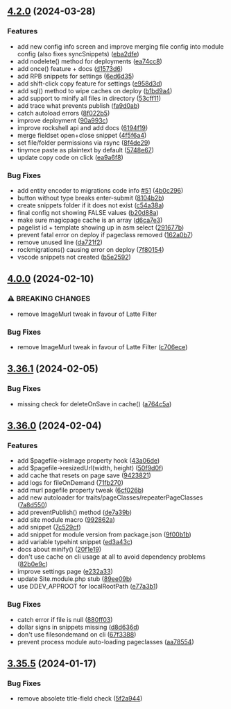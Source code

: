 ## [4.2.0](https://github.com/baumrock/RockMigrations/compare/v4.0.0...v4.2.0) (2024-03-28)


### Features

* add new config info screen and improve merging file config into module config (also fixes syncSnippets) ([eba2dfe](https://github.com/baumrock/RockMigrations/commit/eba2dfee03cb872412b8c5c5b0e7d352dc1d385b))
* add nodelete() method for deployments ([ea74cc8](https://github.com/baumrock/RockMigrations/commit/ea74cc8e66eb88627253abf446f37ac3ef60beb8))
* add once() feature + docs ([d1573d6](https://github.com/baumrock/RockMigrations/commit/d1573d6d46fe3c865d1efc1d5defc4208346d752))
* add RPB snippets for settings ([6ed6d35](https://github.com/baumrock/RockMigrations/commit/6ed6d35613853c73a0c27fd11c9f2980b9a92082))
* add shift-click copy feature for settings ([e958d3d](https://github.com/baumrock/RockMigrations/commit/e958d3d5d232cac996efe4f9757476751223211f))
* add sql() method to wipe caches on deploy ([b1bd9a4](https://github.com/baumrock/RockMigrations/commit/b1bd9a4eaa11e56cf20131cd4c6ae079c32acfc2))
* add support to minify all files in directory ([53cff11](https://github.com/baumrock/RockMigrations/commit/53cff113c5cf06ef03d011a1988d5b7d0e6fb95e))
* add trace what prevents publish ([fa9d0ab](https://github.com/baumrock/RockMigrations/commit/fa9d0abadfe78ee87350e18b6252558d63c55d72))
* catch autoload errors ([8f022b5](https://github.com/baumrock/RockMigrations/commit/8f022b5f3d47fecfe0bc595c6c2f46ad1a8a206d))
* improve deployment ([90a993c](https://github.com/baumrock/RockMigrations/commit/90a993c597cf5155f5093d1c78d1279a4ce19203))
* improve rockshell api and add docs ([6194f19](https://github.com/baumrock/RockMigrations/commit/6194f19598c3b35e26931f61742c6670bf291af0))
* merge fieldset open+close snippet ([4f5f6a4](https://github.com/baumrock/RockMigrations/commit/4f5f6a4ae4f7e2d834e0e029b7f08f4f8d11dc33))
* set file/folder permissions via rsync ([8f4de29](https://github.com/baumrock/RockMigrations/commit/8f4de299a9572ed4a6e91317b6197ac0dbccee69))
* tinymce paste as plaintext by default ([5748e67](https://github.com/baumrock/RockMigrations/commit/5748e6787fd1922dee0c5d0777cc3cffa5ae42c4))
* update copy code on click ([ea9a6f8](https://github.com/baumrock/RockMigrations/commit/ea9a6f8b475f4a1935d0374f139c34185bfef735))


### Bug Fixes

* add entity encoder to migrations code info [#51](https://github.com/baumrock/RockMigrations/issues/51) ([4b0c296](https://github.com/baumrock/RockMigrations/commit/4b0c2963497d9fec013117159e2df466e8c083d4))
* button without type breaks enter-submit ([8104b2b](https://github.com/baumrock/RockMigrations/commit/8104b2b846aa2e92ebd6e1f2732d60d7ad5fea75))
* create snippets folder if it does not exist ([c54a38a](https://github.com/baumrock/RockMigrations/commit/c54a38a0d915479ebd8f863835cae4859ade8619))
* final config not showing FALSE values ([b20d88a](https://github.com/baumrock/RockMigrations/commit/b20d88a3e5ca5d8d87bae9ff193b69a5c36c1237))
* make sure magicpage cache is an array ([d6ca7e3](https://github.com/baumrock/RockMigrations/commit/d6ca7e31c2c9b16956926a41c113716960d92f1a))
* pagelist id + template showing up in asm select ([291677b](https://github.com/baumrock/RockMigrations/commit/291677b51d7c07b4fec52f352f2467899edea01e))
* prevent fatal error on deploy if pageclass removed ([162a0b7](https://github.com/baumrock/RockMigrations/commit/162a0b7762300ebe3f1e5648b207db18281485e0))
* remove unused line ([da721f2](https://github.com/baumrock/RockMigrations/commit/da721f2100061b40790a28cf2524a917255b587a))
* rockmigrations() causing error on deploy ([7f80154](https://github.com/baumrock/RockMigrations/commit/7f80154ea7ec72872cdf4eaa1696beeb0f1f2362))
* vscode snippets not created ([b5e2592](https://github.com/baumrock/RockMigrations/commit/b5e25928ea17e073a71325cee7b253654dbdd8bb))

## [4.0.0](https://github.com/baumrock/RockMigrations/compare/v3.36.1...v4.0.0) (2024-02-10)


### ⚠ BREAKING CHANGES

* remove ImageMurl tweak in favour of Latte Filter

### Bug Fixes

* remove ImageMurl tweak in favour of Latte Filter ([c706ece](https://github.com/baumrock/RockMigrations/commit/c706ecebb4966c19e0fd5d7daafba42525de366e))

## [3.36.1](https://github.com/baumrock/RockMigrations/compare/v3.36.0...v3.36.1) (2024-02-05)


### Bug Fixes

* missing check for deleteOnSave in cache() ([a764c5a](https://github.com/baumrock/RockMigrations/commit/a764c5af1fc7a74a6b0196db0f34fb0f3c8adcdc))

## [3.36.0](https://github.com/baumrock/RockMigrations/compare/v3.35.5...v3.36.0) (2024-02-04)


### Features

* add $pagefile->isImage property hook ([43a06de](https://github.com/baumrock/RockMigrations/commit/43a06de5863cb49a6ed4429dd174fa1d6ae16792))
* add $pagefile->resizedUrl(width, height) ([50f9d0f](https://github.com/baumrock/RockMigrations/commit/50f9d0fc6111d419098cb42a3fadc2d611d6c89e))
* add cache that resets on page save ([9423821](https://github.com/baumrock/RockMigrations/commit/94238210ba6f81395e03e4d31e15baa699009a71))
* add logs for fileOnDemand ([71fb270](https://github.com/baumrock/RockMigrations/commit/71fb2701010eb62b23d189a6020ed13e1849ca0c))
* add murl pagefile property tweak ([6cf026b](https://github.com/baumrock/RockMigrations/commit/6cf026bde528b0566862fe12a587bc31f4dce5a8))
* add new autoloader for traits/pageClasses/repeaterPageClasses ([7a8d550](https://github.com/baumrock/RockMigrations/commit/7a8d550a711c1f563555817c6c5b12cc529ba991))
* add preventPublish() method ([de7a39b](https://github.com/baumrock/RockMigrations/commit/de7a39b7ad0e58ed7f174db8954672f3dcbf103e))
* add site module macro ([992862a](https://github.com/baumrock/RockMigrations/commit/992862ae5f3918ad1b2c4706fdfbef554ef6ebee))
* add snippet ([7c529cf](https://github.com/baumrock/RockMigrations/commit/7c529cf5eb5034f8852a270d5728006172f19420))
* add snippet for module version from package.json ([9f00b1b](https://github.com/baumrock/RockMigrations/commit/9f00b1ba4726b3997e052300582b9049c76952a2))
* add variable typehint snippet ([ed3a43c](https://github.com/baumrock/RockMigrations/commit/ed3a43c2e885da720e6392063557faf9f9d798ce))
* docs about minify() ([20f1e19](https://github.com/baumrock/RockMigrations/commit/20f1e19761bb8b45462ee1a632ba217a87d5eeaf))
* don't use cache on cli usage at all to avoid dependency problems ([82b0e9c](https://github.com/baumrock/RockMigrations/commit/82b0e9c1fb50edbdaf680325e8eba37de943655a))
* improve settings page ([e232a33](https://github.com/baumrock/RockMigrations/commit/e232a33c2abbfef5f2e34f3dc6b1a37f7d261b6c))
* update Site.module.php stub ([89ee09b](https://github.com/baumrock/RockMigrations/commit/89ee09bfa1f1b021663ace950badb66ae1221dc6))
* use DDEV_APPROOT for localRootPath ([e77a3b1](https://github.com/baumrock/RockMigrations/commit/e77a3b1ab4b416443cf7911a64ac88b89b64d57c))


### Bug Fixes

* catch error if file is null ([880ff03](https://github.com/baumrock/RockMigrations/commit/880ff035ee982cddac9d1a6313c0fedaa36cbcec))
* dollar signs in snippets missing ([d8d636d](https://github.com/baumrock/RockMigrations/commit/d8d636de632bf3f972500a6bb6f6dea7152152c2))
* don't use filesondemand on cli ([67f3388](https://github.com/baumrock/RockMigrations/commit/67f3388f4d37144dc0e6cd932e8c5d0cd3c6f41f))
* prevent process module auto-loading pageclasses ([aa78554](https://github.com/baumrock/RockMigrations/commit/aa7855435bddd1aab648858c255642ebc15101da))

## [3.35.5](https://github.com/baumrock/RockMigrations/compare/v3.35.4...v3.35.5) (2024-01-17)


### Bug Fixes

* remove absolete title-field check ([5f2a944](https://github.com/baumrock/RockMigrations/commit/5f2a9445643b09bd4a03da3c76269fb43f050365))

